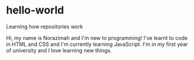# hello-world
Learning how repositories work

Hi, my name is Norazimah and I'm new to programming! I've learnt to code in HTML and CSS and I'm currently learning JavaScript. I'm in my first year of university and I love learning new things.
